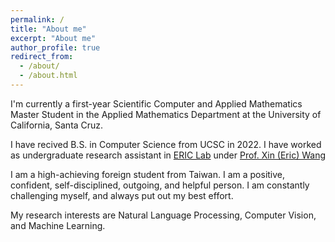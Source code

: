 ```yaml
---
permalink: /
title: "About me"
excerpt: "About me"
author_profile: true
redirect_from: 
  - /about/
  - /about.html
---
```


I'm currently a first-year Scientific Computer and Applied Mathematics Master Student in the Applied Mathematics Department at the University of California, Santa Cruz. 

I have recived B.S. in Computer Science from UCSC in 2022. I have worked as undergraduate research assistant in [ERIC Lab](http://eric-lab.soe.ucsc.edu/home) under [Prof. Xin (Eric) Wang](https://eric-xw.github.io/)


I am a high-achieving foreign student from Taiwan. I am a positive, confident, self-disciplined, outgoing, and helpful person. I am constantly challenging myself, and always put out my best effort. 

My research interests are Natural Language Processing, Computer Vision, and Machine Learning. 